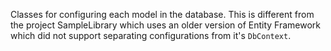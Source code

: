 ﻿Classes for configuring each model in the database. This is different from the project SampleLibrary which uses an older version of Entity Framework which did not support separating configurations from it's `DbContext`.